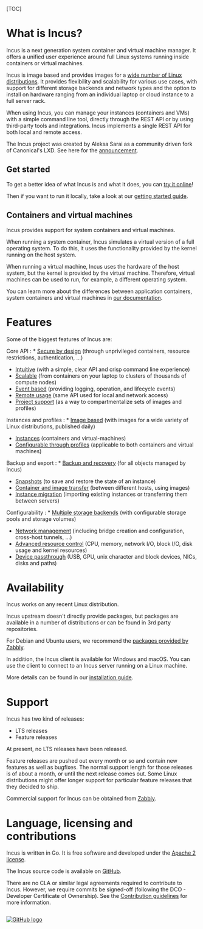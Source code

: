 [TOC]

# What is Incus?
Incus is a next generation system container and virtual machine manager. It offers a unified user experience around full Linux systems running inside containers or virtual machines.

Incus is image based and provides images for a [wide number of Linux distributions](https://images.linuxcontainers.org). It provides flexibility and scalability for various use cases, with support for different storage backends and network types and the option to install on hardware ranging from an individual laptop or cloud instance to a full server rack.

When using Incus, you can manage your instances (containers and VMs) with a simple command line tool, directly through the REST API or by using third-party tools and integrations. Incus implements a single REST API for both local and remote access.

The Incus project was created by Aleksa Sarai as a community driven fork of Canonical's LXD. See here for the [announcement](/incus/announcement/).

## Get started
To get a better idea of what Incus is and what it does, you can [try it online](/incus/try-it/)!

Then if you want to run it locally, take a look at our [getting started guide](/incus/docs/main/tutorial/first_steps/).

## Containers and virtual machines
Incus provides support for system containers and virtual machines.

When running a system container, Incus simulates a virtual version of a full operating system. To do this, it uses the functionality provided by the kernel running on the host system.

When running a virtual machine, Incus uses the hardware of the host system, but the kernel is provided by the virtual machine. Therefore, virtual machines can be used to run, for example, a different operating system.

You can learn more about the differences between application containers, system containers and virtual machines in [our documentation](/incus/docs/main/explanation/containers_and_vms/).

# Features
Some of the biggest features of Incus are:

Core API
: * [Secure by design](/incus/docs/main/security) (through unprivileged containers, resource restrictions, authentication, ...)
  * [Intuitive](/incus/docs/main/rest-api) (with a simple, clear API and crisp command line experience)
  * [Scalable](/incus/docs/main/clustering) (from containers on your laptop to clusters of thousands of compute nodes)
  * [Event based](/incus/docs/main/events) (providing logging, operation, and lifecycle events)
  * [Remote usage](/incus/docs/main/remotes) (same API used for local and network access)
  * [Project support](/incus/docs/main/projects) (as a way to compartmentalize sets of images and profiles)

Instances and profiles
: * [Image based](https://images.linuxcontainers.org) (with images for a wide variety of Linux distributions, published daily)
  * [Instances](/incus/docs/main/instances) (containers and virtual-machines)
  * [Configurable through profiles](/incus/docs/main/profiles) (applicable to both containers and virtual machines)

Backup and export
: * [Backup and recovery](/incus/docs/main/backup) (for all objects managed by Incus)
  * [Snapshots](/incus/docs/main/reference/instance_options/#snapshot-scheduling-and-configuration) (to save and restore the state of an instance)
  * [Container and image transfer](/incus/docs/main/image-handling) (between different hosts, using images)
  * [Instance migration](/incus/docs/main/migration) (importing existing instances or transferring them between servers)

Configurability
: * [Multiple storage backends](/incus/docs/main/explanation/storage/) (with configurable storage pools and storage volumes)
  * [Network management](/incus/docs/main/explanation/networks/) (including bridge creation and configuration, cross-host tunnels, ...)
  * [Advanced resource control](/incus/docs/main/reference/instance_options/#resource-limits) (CPU, memory, network I/O, block I/O, disk usage and kernel resources)
  * [Device passthrough](/incus/docs/main/reference/devices/) (USB, GPU, unix character and block devices, NICs, disks and paths)


# Availability
Incus works on any recent Linux distribution.

Incus upstream doesn't directly provide packages, but packages are available in a number of distributions or can be found in 3rd party repositories.

For Debian and Ubuntu users, we recommend the [packages provided by Zabbly](https://github.com/zabbly/incus).

In addition, the Incus client is available for Windows and macOS. You can use the client to connect to an Incus server running on a Linux machine.

More details can be found in our [installation guide](/incus/docs/main/reference/devices/).

# Support
Incus has two kind of releases:

 * LTS releases
 * Feature releases

At present, no LTS releases have been released.

Feature releases are pushed out every month or so and contain new features as well as bugfixes. The normal support length for those releases is of about a month, or until the next release comes out. Some Linux distributions might offer longer support for particular feature releases that they decided to ship.

Commercial support for Incus can be obtained from [Zabbly](https://zabbly.com/incus).

# Language, licensing and contributions
Incus is written in Go. It is free software and developed under the [Apache 2 license](https://www.apache.org/licenses/LICENSE-2.0).

The Incus source code is available on [GitHub](https://github.com/lxc/incus).

There are no CLA or similar legal agreements required to contribute to Incus. However, we require commits be signed-off (following the DCO - Developer Certificate of Ownership). See the [Contribution guidelines](/incus/docs/latest/contributing/) for more information.

[<img src="/static/img/GitHub_Logo.png" alt="GitHub logo" style="display:block;float:none;margin-left:auto;margin-right:auto;padding:1em 0;max-height:120px"/>](https://github.com/lxc/incus)
